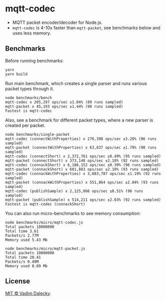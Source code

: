 # mqtt-codec

- MQTT packet encoder/decoder for Node.js.
- `mqtt-codec` is 4-10x faster than `mqtt-packet`, see benchmarks below and uses less memory.

## Benchmarks

Before running benchmarks:

```
yarn
yarn build
```

Run main benchmark, which creates a single parser and runs various packet types through it.

```
node benchmarks/bench
mqtt-codec x 205,297 ops/sec ±1.04% (89 runs sampled)
mqtt-packet x 45,193 ops/sec ±1.44% (90 runs sampled)
Fastest is mqtt-codec
```

Also, see a benchmark for different packet types, where a new parser is created per packet.

```
node benchmarks/single-packet
mqtt-codec (connectWithProperties) x 276,398 ops/sec ±3.20% (86 runs sampled)
mqtt-packet (connectWithProperties) x 63,837 ops/sec ±1.79% (90 runs sampled)
mqtt-codec (connectShort) x 2,372,761 ops/sec ±0.49% (95 runs sampled)
mqtt-packet (connectShort) x 373,148 ops/sec ±2.18% (92 runs sampled)
mqtt-codec (connackShort) x 6,186,152 ops/sec ±0.39% (96 runs sampled)
mqtt-packet (connackShort) x 601,883 ops/sec ±2.10% (93 runs sampled)
mqtt-codec (connackWithProperties) x 3,683,787 ops/sec ±1.19% (92 runs sampled)
mqtt-packet (connackWithProperties) x 551,864 ops/sec ±2.04% (93 runs sampled)
mqtt-codec (publishSample) x 2,125,866 ops/sec ±0.51% (96 runs sampled)
mqtt-packet (publishSample) x 514,211 ops/sec ±2.03% (92 runs sampled)
Fastest is mqtt-codec (connackShort)
```

You can also run micro-benchmarks to see memory consumption:

```
node benchmarks/micro/mqtt-codec.js 
Total packets 10000000
Total time 3.61
Packets/s 2.77M
Memory used 5.43 Mb

node benchmarks/micro/mqtt-packet.js 
Total packets 10000000
Total time 20.41
Packets/s 0.49M
Memory used 8.89 Mb
```

## License

[MIT © Vadim Dalecky](LICENSE).
